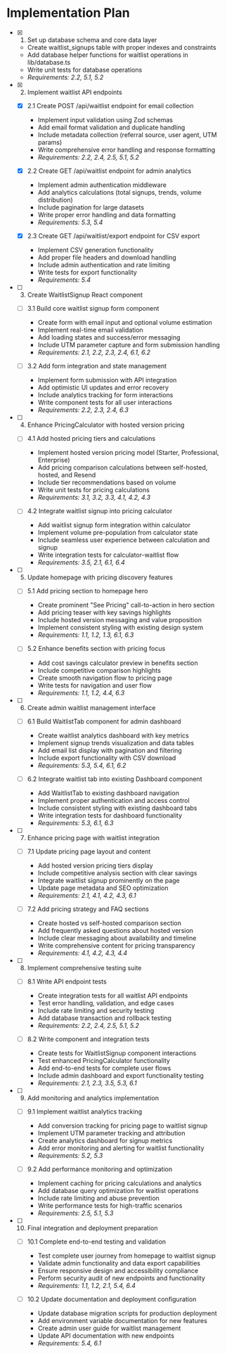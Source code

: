 # Implementation Plan

- [x] 1. Set up database schema and core data layer
  - Create waitlist_signups table with proper indexes and constraints
  - Add database helper functions for waitlist operations in lib/database.ts
  - Write unit tests for database operations
  - _Requirements: 2.2, 5.1, 5.2_

- [x] 2. Implement waitlist API endpoints
  - [x] 2.1 Create POST /api/waitlist endpoint for email collection
    - Implement input validation using Zod schemas
    - Add email format validation and duplicate handling
    - Include metadata collection (referral source, user agent, UTM params)
    - Write comprehensive error handling and response formatting
    - _Requirements: 2.2, 2.4, 2.5, 5.1, 5.2_

  - [x] 2.2 Create GET /api/waitlist endpoint for admin analytics
    - Implement admin authentication middleware
    - Add analytics calculations (total signups, trends, volume distribution)
    - Include pagination for large datasets
    - Write proper error handling and data formatting
    - _Requirements: 5.3, 5.4_

  - [x] 2.3 Create GET /api/waitlist/export endpoint for CSV export
    - Implement CSV generation functionality
    - Add proper file headers and download handling
    - Include admin authentication and rate limiting
    - Write tests for export functionality
    - _Requirements: 5.4_

- [ ] 3. Create WaitlistSignup React component
  - [ ] 3.1 Build core waitlist signup form component
    - Create form with email input and optional volume estimation
    - Implement real-time email validation
    - Add loading states and success/error messaging
    - Include UTM parameter capture and form submission handling
    - _Requirements: 2.1, 2.2, 2.3, 2.4, 6.1, 6.2_

  - [ ] 3.2 Add form integration and state management
    - Implement form submission with API integration
    - Add optimistic UI updates and error recovery
    - Include analytics tracking for form interactions
    - Write component tests for all user interactions
    - _Requirements: 2.2, 2.3, 2.4, 6.3_

- [ ] 4. Enhance PricingCalculator with hosted version pricing
  - [ ] 4.1 Add hosted pricing tiers and calculations
    - Implement hosted version pricing model (Starter, Professional, Enterprise)
    - Add pricing comparison calculations between self-hosted, hosted, and Resend
    - Include tier recommendations based on volume
    - Write unit tests for pricing calculations
    - _Requirements: 3.1, 3.2, 3.3, 4.1, 4.2, 4.3_

  - [ ] 4.2 Integrate waitlist signup into pricing calculator
    - Add waitlist signup form integration within calculator
    - Implement volume pre-population from calculator state
    - Include seamless user experience between calculation and signup
    - Write integration tests for calculator-waitlist flow
    - _Requirements: 3.5, 2.1, 6.1, 6.4_

- [ ] 5. Update homepage with pricing discovery features
  - [ ] 5.1 Add pricing section to homepage hero
    - Create prominent "See Pricing" call-to-action in hero section
    - Add pricing teaser with key savings highlights
    - Include hosted version messaging and value proposition
    - Implement consistent styling with existing design system
    - _Requirements: 1.1, 1.2, 1.3, 6.1, 6.3_

  - [ ] 5.2 Enhance benefits section with pricing focus
    - Add cost savings calculator preview in benefits section
    - Include competitive comparison highlights
    - Create smooth navigation flow to pricing page
    - Write tests for navigation and user flow
    - _Requirements: 1.1, 1.2, 4.4, 6.3_

- [ ] 6. Create admin waitlist management interface
  - [ ] 6.1 Build WaitlistTab component for admin dashboard
    - Create waitlist analytics dashboard with key metrics
    - Implement signup trends visualization and data tables
    - Add email list display with pagination and filtering
    - Include export functionality with CSV download
    - _Requirements: 5.3, 5.4, 6.1, 6.2_

  - [ ] 6.2 Integrate waitlist tab into existing Dashboard component
    - Add WaitlistTab to existing dashboard navigation
    - Implement proper authentication and access control
    - Include consistent styling with existing dashboard tabs
    - Write integration tests for dashboard functionality
    - _Requirements: 5.3, 6.1, 6.3_

- [ ] 7. Enhance pricing page with waitlist integration
  - [ ] 7.1 Update pricing page layout and content
    - Add hosted version pricing tiers display
    - Include competitive analysis section with clear savings
    - Integrate waitlist signup prominently on the page
    - Update page metadata and SEO optimization
    - _Requirements: 2.1, 4.1, 4.2, 4.3, 6.1_

  - [ ] 7.2 Add pricing strategy and FAQ sections
    - Create hosted vs self-hosted comparison section
    - Add frequently asked questions about hosted version
    - Include clear messaging about availability and timeline
    - Write comprehensive content for pricing transparency
    - _Requirements: 4.1, 4.2, 4.3, 4.4_

- [ ] 8. Implement comprehensive testing suite
  - [ ] 8.1 Write API endpoint tests
    - Create integration tests for all waitlist API endpoints
    - Test error handling, validation, and edge cases
    - Include rate limiting and security testing
    - Add database transaction and rollback testing
    - _Requirements: 2.2, 2.4, 2.5, 5.1, 5.2_

  - [ ] 8.2 Write component and integration tests
    - Create tests for WaitlistSignup component interactions
    - Test enhanced PricingCalculator functionality
    - Add end-to-end tests for complete user flows
    - Include admin dashboard and export functionality testing
    - _Requirements: 2.1, 2.3, 3.5, 5.3, 6.1_

- [ ] 9. Add monitoring and analytics implementation
  - [ ] 9.1 Implement waitlist analytics tracking
    - Add conversion tracking for pricing page to waitlist signup
    - Implement UTM parameter tracking and attribution
    - Create analytics dashboard for signup metrics
    - Add error monitoring and alerting for waitlist functionality
    - _Requirements: 5.2, 5.3_

  - [ ] 9.2 Add performance monitoring and optimization
    - Implement caching for pricing calculations and analytics
    - Add database query optimization for waitlist operations
    - Include rate limiting and abuse prevention
    - Write performance tests for high-traffic scenarios
    - _Requirements: 2.5, 5.1, 5.3_

- [ ] 10. Final integration and deployment preparation
  - [ ] 10.1 Complete end-to-end testing and validation
    - Test complete user journey from homepage to waitlist signup
    - Validate admin functionality and data export capabilities
    - Ensure responsive design and accessibility compliance
    - Perform security audit of new endpoints and functionality
    - _Requirements: 1.1, 1.2, 2.1, 5.4, 6.4_

  - [ ] 10.2 Update documentation and deployment configuration
    - Update database migration scripts for production deployment
    - Add environment variable documentation for new features
    - Create admin user guide for waitlist management
    - Update API documentation with new endpoints
    - _Requirements: 5.4, 6.1_